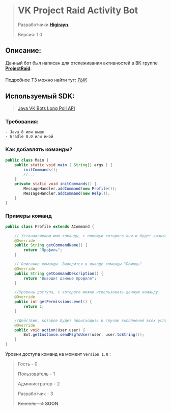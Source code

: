 > # VK Project Raid Activity Bot
> 
> Разработчики __[Higirayn](https://t.me/higirayn)__.
> 
> 
> Версия: 1.0
## Описание:
Данный бот был написан для отслеживания активностей в ВК группе __[ProjectRaid](https://vk.com/deathraid)__.
####
Подробное ТЗ можно найти тут: [*ТЫК*](https://docs.google.com/document/d/1FbEJBzpL2xOeX8F21zyrGTMMFqFeScGjnMgNVsLwYBA/edit?usp=sharing)
## Используемый SDK:
> [Java VK Bots Long Poll API](https://github.com/yvasyliev/java-vk-bots-long-poll-api)

### Требования:
    - Java 8 или выше
    - Gradle 8.0 или иной

### Как добавлять команды?
```java
public class Main {
    public static void main ( String[] args ) {
        initCommands();
        //...
    }
    private static void initCommands() {
        MessageHandler.addCommand(new Profile());
        MessageHandler.addCommand(new Help());
    }
}
```

### Примеры команд
```java
public class Profile extends ACommand {

    // Устанавливаем имя команды, с помощью которого они и будет вызываться
    @Override
    public String getCommandName() {
        return "Профиль";
    }

    // Описание команды. Выводится в выводе команды "Помощь"
    @Override
    public String getCommandDescription() {
        return "Выводит данные профиля";
    }

    //Уровень доступа, с которого можно использовать данную команду
    @Override
    public int getPermissionsLevel() {
        return 1;
    }

    //Действие, которое будет происходить в случае выполнения всех условий по вызову команды
    @Override
    public void action(User user) {
        Bot.getInstance.sendMsgToUser(user, user.toString());
    }
}
```

Уровни доступа команд на момент `Version 1.0` :

>Гость - 0
> 
>Пользователь - 1
> 
>Администратор - 2
> 
>Разработчик - 3
> 
>~~Консоль - 4~~ __SOON__

